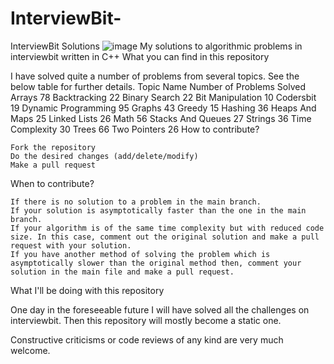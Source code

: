 # InterviewBit-
InterviewBit Solutions
![image](https://user-images.githubusercontent.com/108542532/182026152-ca3648e6-9b4a-4ee8-b718-fb63dd9979ec.png)
My solutions to algorithmic problems in interviewbit written in C++
What you can find in this repository

I have solved quite a number of problems from several topics. See the below table for further details.
Topic Name 	Number of Problems Solved
Arrays 	78
Backtracking 	22
Binary Search 	22
Bit Manipulation 	10
Codersbit 	19
Dynamic Programming 	95
Graphs 	43
Greedy 	15
Hashing 	36
Heaps And Maps 	25
Linked Lists 	26
Math 	56
Stacks And Queues 	27
Strings 	36
Time Complexity 	30
Trees 	66
Two Pointers 	26
How to contribute?

    Fork the repository
    Do the desired changes (add/delete/modify)
    Make a pull request

When to contribute?

    If there is no solution to a problem in the main branch.
    If your solution is asymptotically faster than the one in the main branch.
    If your algorithm is of the same time complexity but with reduced code size. In this case, comment out the original solution and make a pull request with your solution.
    If you have another method of solving the problem which is asymptotically slower than the original method then, comment your solution in the main file and make a pull request.

What I'll be doing with this repository

One day in the foreseeable future I will have solved all the challenges on interviewbit. Then this repository will mostly become a static one.

Constructive criticisms or code reviews of any kind are very much welcome.
